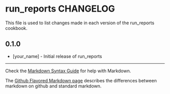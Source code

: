 run_reports CHANGELOG
=====================

This file is used to list changes made in each version of the run_reports cookbook.

0.1.0
-----
- [your_name] - Initial release of run_reports

- - -
Check the [Markdown Syntax Guide](http://daringfireball.net/projects/markdown/syntax) for help with Markdown.

The [Github Flavored Markdown page](http://github.github.com/github-flavored-markdown/) describes the differences between markdown on github and standard markdown.
